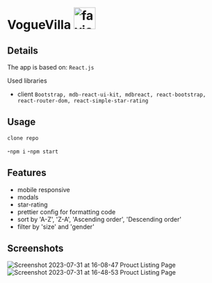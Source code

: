 # VogueVilla <img src="https://github.com/tsvetelinkitanski/product-listing-page/assets/106109735/fa8fc94d-7530-4705-b301-5ec9a72db8e3" alt="favicon" width="50" height="50">

## Details

The app is based on: `React.js`

Used libraries

- client `Bootstrap, mdb-react-ui-kit, mdbreact, react-bootstrap, react-router-dom, react-simple-star-rating`

## Usage

`clone repo`

-`npm i`
-`npm start`

## Features

- mobile responsive
- modals
- star-rating
- prettier config for formatting code
- sort by 'A-Z', 'Z-A', 'Ascending order', 'Descending order'
- filter by 'size' and 'gender'





## Screenshots
![Screenshot 2023-07-31 at 16-08-47 Prouct Listing Page](https://github.com/tsvetelinkitanski/product-listing-page/assets/106109735/97067665-58d4-4847-a664-f98efb8c2443)
![Screenshot 2023-07-31 at 16-48-53 Prouct Listing Page](https://github.com/tsvetelinkitanski/product-listing-page/assets/106109735/78c679c5-4109-4e38-85fc-cd7e6cad4eb9)
